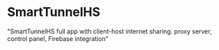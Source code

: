 # SmartTunnelHS
"SmartTunnelHS full app with client-host internet sharing. proxy server, control panel, Firebase integration"
